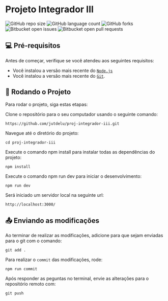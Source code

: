 # Projeto Integrador III

![GitHub repo size](https://img.shields.io/github/repo-size/jutdelu/proj-integrador-iii?style=for-the-badge)
![GitHub language count](https://img.shields.io/github/languages/count/jutdelu/proj-integrador-iii?style=for-the-badge)
![GitHub forks](https://img.shields.io/github/forks/jutdelu/proj-integrador-iii?style=for-the-badge)
![Bitbucket open issues](https://img.shields.io/bitbucket/issues/jutdelu/proj-integrador-iii?style=for-the-badge)
![Bitbucket open pull requests](https://img.shields.io/bitbucket/pr-raw/jutdelu/proj-integrador-iii?style=for-the-badge)

## 💻 Pré-requisitos

Antes de começar, verifique se você atendeu aos seguintes requisitos:

* Você instalou a versão mais recente do [`Node.js`](https://nodejs.org/pt-br/download)
* Você instalou a versão mais recente do [`Git`](https://git-scm.com/downloads).

## 🚀 Rodando o Projeto

Para rodar o projeto, siga estas etapas:

Clone o repositório para o seu computador usando o seguinte comando:
```
https://github.com/jutdelu/proj-integrador-iii.git
```

Navegue até o diretório do projeto:
```
cd proj-integrador-iii
```

Execute o comando npm install para instalar todas as dependências do projeto:
```
npm install
```

Execute o comando npm run dev para iniciar o desenvolvimento:
```
npm run dev
```

Será iniciado um servidor local na seguinte url:
```
http://localhost:3000/
```

## 📤 Enviando as modificações

Ao terminar de realizar as modificações, adicione para que sejam enviadas para o git com o comando:
```
git add .
```
Para realizar o `commit` das modificações, rode:
```
npm run commit
```
Após responder as peguntas no terminal, envie as alterações para o repositório remoto com:
```
git push
```
